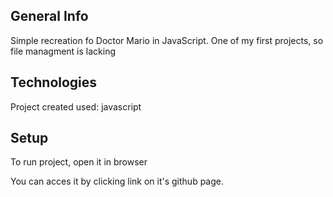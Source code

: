 ## General Info
Simple recreation fo Doctor Mario in JavaScript.
One of my first projects, so file managment is lacking
## Technologies
Project created used:
javascript

## Setup
To run project, open it in browser

You can acces it by clicking link on it's github page.